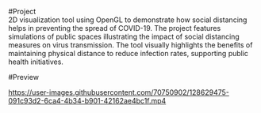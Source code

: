 #Project<br />
2D visualization tool using OpenGL to demonstrate how social distancing helps in preventing the spread of COVID-19. The project features simulations of public spaces illustrating the impact of social distancing measures on virus transmission. The tool visually highlights the benefits of maintaining physical distance to reduce infection rates, supporting public health initiatives.<br />

#Preview<br />

https://user-images.githubusercontent.com/70750902/128629475-091c93d2-6ca4-4b34-b901-42162ae4bc1f.mp4

